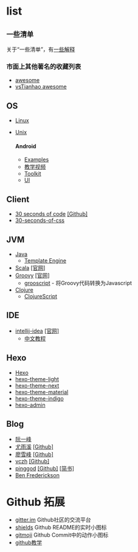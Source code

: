 # list

`` 一些清单 ``
--
关于“一些清单”，有[一些解释](https://github.com/da-shen/list/blob/master/contributing.md)


### 市面上其他著名的收藏列表
- [awesome](https://github.com/sindresorhus/awesome)
- [vsTianhao awesome](https://github.com/vsTianhao/awesome)


## OS

- [Linux](https://github.com/torvalds/linux)
- [Unix](https://github.com/qrush/unix)

  #### Android
  - [Examples](https://github.com/hmkcode/Android)
  - [教学视频](https://github.com/open-android/Android)
  - [Toolkit](https://github.com/cSploit/android)
  - [UI](https://github.com/wasabeef/awesome-android-ui)


## Client

- [30 seconds of code](https://30secondsofcode.org/) [[Github]](https://github.com/Chalarangelo/30-seconds-of-code)
- [30-seconds-of-css](https://atomiks.github.io/30-seconds-of-css/)


## JVM

- [Java](https://github.com/vsTianhao/awesome/blob/master/awesome-java-cn.md)
  - [Template Engine](https://github.com/vsTianhao/awesome/blob/master/java-template.md)
- [Scala](https://github.com/lauris/awesome-scala) [[官网]](https://www.scala-lang.org/)
- [Groovy](https://github.com/kdabir/awesome-groovy) [[官网]](http://www.groovy-lang.org/)
  - [grooscript](https://github.com/chiquitinxx/grooscript) - 将Groovy代码转换为Javascript
- [Clojure](https://github.com/razum2um/awesome-clojure)
  - [ClojureScript](https://github.com/hantuzun/awesome-clojurescript)


## IDE

- [intellij-idea](https://github.com/JetBrains/intellij-community) [[官网]](http://www.jetbrains.com/idea/)
  - [中文教程](https://github.com/judasn/IntelliJ-IDEA-Tutorial)


## Hexo

- [Hexo](https://github.com/hexojs/hexo)
- [hexo-theme-light](https://github.com/hexojs/hexo-theme-light)
- [hexo-theme-next](https://github.com/iissnan/hexo-theme-next)
- [hexo-theme-material](https://github.com/viosey/hexo-theme-material)
- [hexo-theme-indigo](https://github.com/yscoder/hexo-theme-indigo)
- [hexo-admin](https://github.com/jaredly/hexo-admin)


## Blog

- [阮一峰](http://www.ruanyifeng.com/blog/)
- [尤雨溪](http://caibaojian.com/evan-you) [[Github]](https://github.com/yyx990803)
- [廖雪峰](https://www.liaoxuefeng.com/) [[Github]](https://github.com/michaelliao)
- [vczh](http://www.cppblog.com/vczh/category/6885.html) [[Github]](https://github.com/vczh)
- [pinggod](http://pinggod.com/) [[Github]](https://github.com/pinggod) [[简书]](https://www.jianshu.com/u/91e277b8ee0f)
- [Ben Frederickson](http://www.benfrederickson.com/blog/)


# Github 拓展
- [gitter.im](https://gitter.im/) Github社区的交流平台
- [shields](https://shields.io/) Github README的实时小图标
- [gitmoji](https://lyrieek.github.io/gitmoji) Github Commit中的动作小图标
- [github教学](https://github.com/phodal/github)
